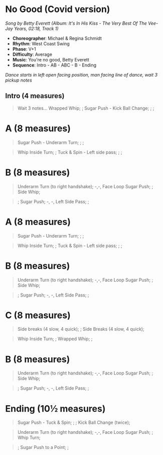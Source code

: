 # No Good (Covid version)
*Song by Betty Everett (Album: It's In His Kiss - The Very Best Of The Vee-Jay Years, 02:18, Track 1)*

* **Choreographer**: Michael & Regina Schmidt
* **Rhythm**: West Coast Swing
* **Phase**: V+1
* **Difficulty**: Average
* **Music**: You're no good, Betty Everett
* **Sequence**: Intro - AB - ABC - B - Ending

*Dance starts in left open facing position, man facing line of dance, wait 3 pickup notes*

## Intro (4 measures)

> Wait 3 notes... Wrapped Whip; ; Sugar Push - Kick Ball Change; ; ;

# A (8 measures)

> Sugar Push - Underarm Turn; ; ;

> Whip Inside Turn; ; Tuck & Spin - Left side pass; ; ;

# B (8 measures)

> Underarm Turn (to right handshake); -,-, Face Loop Sugar Push; ; Side Whip;


> ; Sugar Push; -, -, Left Side Pass; ;


# A (8 measures)

> Sugar Push - Underarm Turn; ; ;

> Whip Inside Turn; ; Tuck & Spin - Left side pass; ; ;

# B (8 measures)

> Underarm Turn (to right handshake); -,-, Face Loop Sugar Push; ; Side Whip;


> ; Sugar Push; -, -, Left Side Pass; ;

# C (8 measures)

> Side breaks (4 slow, 4 quick); ; Side Breaks (4 slow, 4 quick);

> Whip Inside Turn; ; Wrapped Whip; ;

# B (8 measures)

> Underarm Turn (to right handshake); -,-, Face Loop Sugar Push; ; Side Whip;


> ; Sugar Push; -, -, Left Side Pass; ;


# Ending (10&half; measures)

> Sugar Push - Tuck & Spin; ; ; Kick Ball Change (twice);

> Underarm Turn (to right handshake); -,-, Face Loop Sugar Push; ; Whip Turn;

> ; Sugar Push to a Point; ;
